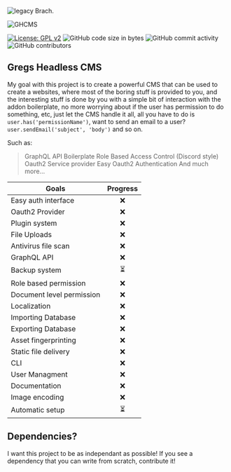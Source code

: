 ![legacy](https://github.com/GrzegorzManiak/GHCMS/tree/legacy) Brach.

![GHCMS](https://raw.githubusercontent.com/GrzegorzManiak/GHCMS/legacy/GHcms.png)

[![License: GPL v2](https://img.shields.io/badge/License-GPL_v2-blue.svg)](https://www.gnu.org/licenses/old-licenses/gpl-2.0.en.html) 
![GitHub code size in bytes](https://img.shields.io/github/languages/code-size/GrzegorzManiak/GHCMS)
![GitHub commit activity](https://img.shields.io/github/commit-activity/w/GrzegorzManiak/GHCMS)
![GitHub contributors](https://img.shields.io/github/contributors/GrzegorzManiak/GHCMS)

## Gregs Headless CMS

My goal with this project is to create a powerful CMS that can be used to create a websites, where most of the boring stuff is provided to you,
and the interesting stuff is done by you with a simple bit of interaction with the addon boilerplate, no more worrying about if the user has permission to do something, etc, just let the CMS handle it all, all you have to do is `user.has('permissionName')`, want to send an email to a user? `user.sendEmail('subject', 'body')` and so on.

Such as:
> GraphQL API Boilerplate
> Role Based Access Control (Discord style)
> Oauth2 Service provider
> Easy Oauth2 Authentication
> And much more...

| Goals | Progress |
| -------------- |:--------------:|
| Easy auth interface       | ❌ |
| Oauth2 Provider           | ❌ |
| Plugin system             | ❌ |
| File Uploads              | ❌ |
| Antivirus file scan       | ❌ |
| GraphQL API               | ❌ |
| Backup system             | ⏳ |
| Role based permission     | ❌ |
| Document level permission | ❌ |
| Localization              | ❌ |
| Importing Database        | ❌ |
| Exporting Database        | ❌ |
| Asset fingerprinting      | ❌ |
| Static file delivery      | ❌ |
| CLI                       | ❌ |
| User Managment            | ❌ |
| Documentation             | ❌ |
| Image encoding            | ❌ |
| Automatic setup           | ⏳ |


## Dependencies?

I want this project to be as independant as possible!
If you see a dependency that you can write from scratch, contribute it!
